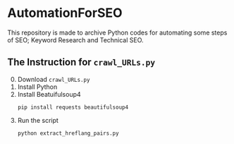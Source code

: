 # AutomationForSEO

This repository is made to archive Python codes for automating some steps of SEO; Keyword Research and Technical SEO.

## The Instruction for ```crawl_URLs.py```
0. Download ```crawl_URLs.py```
1. Install Python
2. Install Beatuifulsoup4
   ```
   pip install requests beautifulsoup4
   ```
4. Run the script
   ```
   python extract_hreflang_pairs.py
   ```

